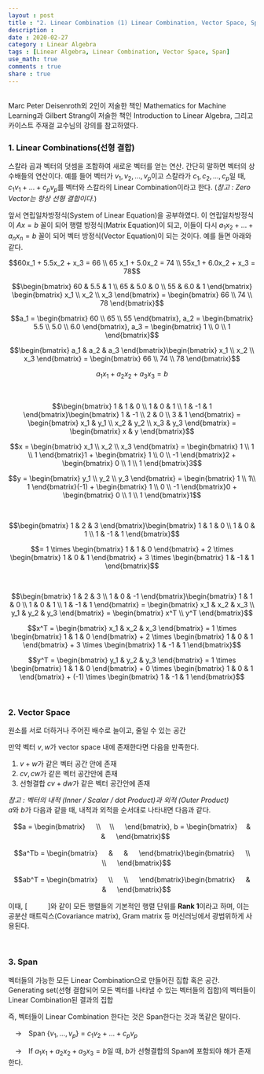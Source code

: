 ```yaml
---
layout : post
title : "2. Linear Combination (1) Linear Combination, Vector Space, Span"
description :
date : 2020-02-27
category : Linear Algebra
tags : [Linear Algebra, Linear Combination, Vector Space, Span]
use_math: true
comments : true
share : true
---
```


<br/>
Marc Peter Deisenroth외 2인이 저술한 책인 Mathematics for Machine Learning과 Gilbert Strang이 저술한 책인 Introduction to Linear Algebra, 그리고 카이스트 주재걸 교수님의 강의를 참고하였다.

<br/>

### 1. Linear Combinations(선형 결합)

스칼라 곱과 벡터의 덧셈을 조합하여 새로운 벡터를 얻는 연산. 간단히 말하면 벡터의 상수배들의 연산이다. 예를 들어 벡터가 $v_1, v_2, \dots, v_p$이고 스칼라가 $c_1, c_2, \dots, c_p$일 때, $c_1v_1 + \dots + c_pv_p$를 벡터와 스칼라의 Linear Combination이라고 한다. (*참고 : Zero Vector는 항상 선형 결합이다.*)

앞서 연립일차방정식(System of Linear Equation)을 공부하였다. 이 연립일차방정식이 $Ax = b$ 꼴이 되어 행렬 방정식(Matrix Equation)이 되고, 이들이 다시 $a_1x_2 + \dots + a_nx_n = b$ 꼴이 되어 벡터 방정식(Vector Equation)이 되는 것이다. 예를 들면 아래와 같다.

$$60x_1 + 5.5x_2 + x_3 = 66 \\ 65 x_1 + 5.0x_2 = 74 \\ 55x_1 + 6.0x_2 + x_3 = 78$$

$$\begin{bmatrix} 60 & 5.5 & 1 \\ 65 & 5.0 & 0 \\ 55 & 6.0 & 1 \end{bmatrix} \begin{bmatrix} x_1 \\ x_2 \\ x_3 \end{bmatrix} = \begin{bmatrix} 66 \\ 74 \\ 78 \end{bmatrix}$$

$$a_1 = \begin{bmatrix} 60 \\ 65 \\ 55 \end{bmatrix}, a_2 = \begin{bmatrix} 5.5 \\ 5.0 \\ 6.0 \end{bmatrix}, a_3 = \begin{bmatrix} 1 \\ 0 \\ 1 \end{bmatrix}$$

$$\begin{bmatrix} a_1 & a_2 & a_3 \end{bmatrix}\begin{bmatrix} x_1 \\ x_2 \\ x_3 \end{bmatrix} = \begin{bmatrix} 66 \\ 74 \\ 78 \end{bmatrix}$$

$$a_1x_1 + a_2x_2 + a_3x_3 = b$$

<br/>

$$\begin{bmatrix} 1 & 1 & 0 \\ 1 & 0 & 1 \\ 1 & -1 & 1 \end{bmatrix}\begin{bmatrix} 1 & -1 \\ 2 & 0 \\ 3 & 1 \end{bmatrix} = \begin{bmatrix} x_1 & y_1 \\ x_2 & y_2 \\ x_3 & y_3 \end{bmatrix} = \begin{bmatrix} x & y \end{bmatrix}$$

$$x = \begin{bmatrix} x_1 \\ x_2 \\ x_3 \end{bmatrix} = \begin{bmatrix} 1 \\ 1 \\ 1 \end{bmatrix}1 + \begin{bmatrix} 1 \\ 0 \\ -1 \end{bmatrix}2 + \begin{bmatrix} 0 \\ 1 \\ 1 \end{bmatrix}3$$

$$y = \begin{bmatrix} y_1 \\ y_2 \\ y_3 \end{bmatrix} = \begin{bmatrix} 1 \\ 1\\ 1 \end{bmatrix}(-1) + \begin{bmatrix} 1 \\ 0 \\ -1 \end{bmatrix}0 + \begin{bmatrix} 0 \\ 1 \\ 1 \end{bmatrix}1$$

<br/>

$$\begin{bmatrix} 1 & 2 & 3 \end{bmatrix}\begin{bmatrix} 1 & 1 & 0 \\ 1 & 0 & 1 \\ 1 & -1 & 1 \end{bmatrix}$$

$$= 1 \times \begin{bmatrix} 1 & 1 & 0 \end{bmatrix} + 2 \times \begin{bmatrix} 1 & 0 & 1 \end{bmatrix} + 3 \times \begin{bmatrix} 1 & -1 & 1 \end{bmatrix}$$

<br/>

$$\begin{bmatrix} 1 & 2 & 3 \\ 1 & 0 & -1 \end{bmatrix}\begin{bmatrix} 1 & 1 & 0 \\ 1 & 0 & 1 \\ 1 & -1 & 1 \end{bmatrix} = \begin{bmatrix} x_1 & x_2 & x_3 \\ y_1 & y_2 & y_3 \end{bmatrix} = \begin{bmatrix} x^T \\ y^T \end{bmatrix}$$

$$x^T = \begin{bmatrix} x_1 & x_2 & x_3 \end{bmatrix} = 1 \times \begin{bmatrix} 1 & 1 & 0 \end{bmatrix} + 2 \times \begin{bmatrix} 1 & 0 & 1 \end{bmatrix} + 3 \times \begin{bmatrix} 1 & -1 & 1 \end{bmatrix}$$

$$y^T = \begin{bmatrix} y_1 & y_2 & y_3 \end{bmatrix} = 1 \times \begin{bmatrix} 1 & 1 & 0 \end{bmatrix} + 0 \times \begin{bmatrix} 1 & 0 & 1 \end{bmatrix} + (-1) \times \begin{bmatrix} 1 & -1 & 1 \end{bmatrix}$$

<br/>

### 2. Vector Space

원소를 서로 더하거나 주어진 배수로 늘이고, 줄일 수 있는 공간

만약 벡터 $v, w$가 vector space 내에 존재한다면 다음을 만족한다.

1. $v + w$가 같은 벡터 공간 안에 존재
2. $cv, cw$가 같은 벡터 공간안에 존재
3. 선형결합 $cv + dw$가 같은 벡터 공간안에 존재

*참고 : 벡터의 내적 (Inner / Scalar / dot Product)과 외적 (Outer Product)*  
$a$와 $b$가 다음과 같을 때, 내적과 외적을 순서대로 나타내면 다음과 같다.

$$a = \begin{bmatrix} 　 \\ 　\\ 　 \end{bmatrix}, b = \begin{bmatrix} 　& 　& 　 \end{bmatrix}$$

$$a^Tb = \begin{bmatrix} 　 & 　 & 　 \end{bmatrix}\begin{bmatrix} 　 \\ 　 \\ 　 \end{bmatrix}$$

$$ab^T = \begin{bmatrix} 　 \\ 　 \\ 　 \end{bmatrix}\begin{bmatrix} 　 & 　 & 　 \end{bmatrix}$$

이때, [　　　]와 같이 모든 행렬들의 기본적인 행렬 단위를 **Rank 1**이라고 하며, 이는 공분산 매트릭스(Covariance matrix), Gram matrix 등 머신러닝에서 광범위하게 사용된다.

<br/>

### 3. Span

벡터들의 가능한 모든 Linear Combination으로 만들어진 집합 혹은 공간. Generating set(선형 결합되어 모든 벡터를 나타낼 수 있는 벡터들의 집합)의 벡터들이 Linear Combination된 결과의 집합

즉, 벡터들이 Linear Combination 한다는 것은 Span한다는 것과 똑같은 말이다.

　$\rightarrow$　Span {$v_1, \dots, v_p$} = $c_1v_2 + \dots + c_pv_p$

　$\rightarrow$　If $a_1x_1 + a_2x_2 + a_3x_3 = b$일 때, $b$가 선형결합의 Span에 포함되야 해가 존재한다.

<br/>